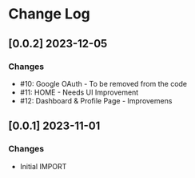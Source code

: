 # Change Log

## [0.0.2] 2023-12-05
### Changes

- #10: Google OAuth - To be removed from the code
- #11: HOME - Needs UI Improvement
- #12: Dashboard & Profile Page - Improvemens

## [0.0.1] 2023-11-01
### Changes

- Initial IMPORT
